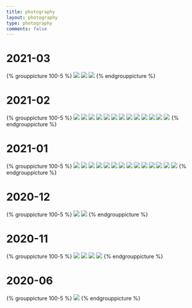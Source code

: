 ```yaml
---
title: photography
layout: photography
type: photography
comments: false
---
```


# 2021-03
{% grouppicture 100-5 %}
![](/images/photography/./2021/03/n3.jpeg)
![](/images/photography/./2021/03/n2.jpeg)
![](/images/photography/./2021/03/n1.jpeg)
{% endgrouppicture %}

# 2021-02

{% grouppicture 100-5 %}
![](/images/photography/./2021/02/n_34.jpeg)
![](/images/photography/./2021/02/n_33.jpeg)
![](/images/photography/./2021/02/n_32.jpeg)
![](/images/photography/./2021/02/n_31.jpeg)
![](/images/photography/./2021/02/n_30.jpeg)
![](/images/photography/./2021/02/n_29.jpeg)
![](/images/photography/./2021/02/n_28.jpeg)
![](/images/photography/./2021/02/n_27.jpeg)
![](/images/photography/./2021/02/n_26.jpeg)
![](/images/photography/./2021/02/n_25.jpeg)
![](/images/photography/./2021/02/n_24.jpeg)
![](/images/photography/./2021/02/n_23.jpeg)
![](/images/photography/./2021/02/n_22.jpeg)
{% endgrouppicture %}

# 2021-01

{% grouppicture 100-5 %}
![](/images/photography/./2021/01/n_21.jpeg)
![](/images/photography/./2021/01/n_20.jpeg)
![](/images/photography/./2021/01/n_19.jpeg)
![](/images/photography/./2021/01/n_18.jpeg)
![](/images/photography/./2021/01/n_17.jpeg)
![](/images/photography/./2021/01/n_16.jpeg)
![](/images/photography/./2021/01/n_15.jpeg)
![](/images/photography/./2021/01/n_14.jpeg)
![](/images/photography/./2021/01/n_13.jpeg)
![](/images/photography/./2021/01/n_12.jpeg)
![](/images/photography/./2021/01/n_11.jpeg)
![](/images/photography/./2021/01/n_10.jpeg)
![](/images/photography/./2021/01/n_9.jpeg)
![](/images/photography/./2021/01/n_8.jpeg)
{% endgrouppicture %}

# 2020-12

{% grouppicture 100-5 %}
![](/images/photography/./2020/12/n_7.jpeg)
![](/images/photography/./2020/12/n_6.jpeg)
{% endgrouppicture %}

# 2020-11

{% grouppicture 100-5 %}
![](/images/photography/./2020/11/n_5.jpeg)
![](/images/photography/./2020/11/n_4.jpeg)
![](/images/photography/./2020/11/n_3.jpeg)
![](/images/photography/./2020/11/n_2.jpeg)
{% endgrouppicture %}

# 2020-06

{% grouppicture 100-5 %}
![](/images/photography/./2020/06/n_1.jpeg)
{% endgrouppicture %}
